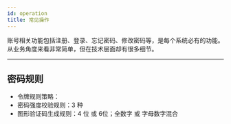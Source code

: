 ```yaml
---
id: operation
title: 常见操作
---
```

账号相关功能包括注册、登录、忘记密码、修改密码等，是每个系统必有的功能。从业务角度来看非常简单，但在技术层面却有很多细节。

---
## 密码规则
- 令牌规则策略：
- 密码强度校验规则：3 种
- 图形验证码生成规则：4 位 或 6位；全数字 或 字母数字混合



